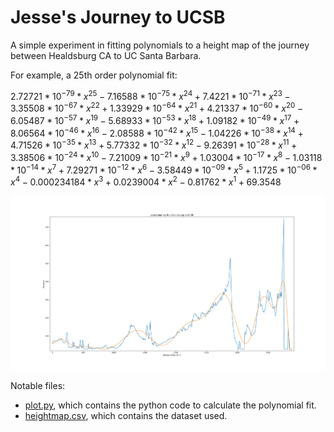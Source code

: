 # Jesse's Journey to UCSB

A simple experiment in fitting polynomials to a height map of the journey between Healdsburg CA to UC Santa Barbara.

For example, a 25th order polynomial fit:

$2.72721*10^{-79}*x^{25} - 7.16588*10^{-75}*x^{24} + 7.4221*10^{-71}*x^{23} - 3.35508*10^{-67}*x^{22} + 1.33929*10^{-64}*x^{21} + 4.21337*10^{-60}*x^{20} - 6.05487*10^{-57}*x^{19} - 5.68933*10^{-53}*x^{18} + 1.09182*10^{-49}*x^{17} + 8.06564*10^{-46}*x^{16} - 2.08588*10^{-42}*x^{15} - 1.04226*10^{-38}*x^{14} + 4.71526*10^{-35}*x^{13} + 5.77332*10^{-32}*x^{12} - 9.26391*10^{-28}*x^{11} + 3.38506*10^{-24}*x^{10} - 7.21009*10^{-21}*x^{9} + 1.03004*10^{-17}*x^{8} - 1.03118*10^{-14}*x^{7} + 7.29271*10^{-12}*x^{6} - 3.58449*10^{-09}*x^{5} + 1.1725*10^{-06}*x^{4} - 0.000234184*x^{3} + 0.0239004*x^{2} - 0.81762*x^{1} + 69.3548$

![](25th_order.png)

Notable files:

* [plot.py](plot.py), which contains the python code to calculate the polynomial fit.
* [heightmap.csv](heightmap.csv), which contains the dataset used.
